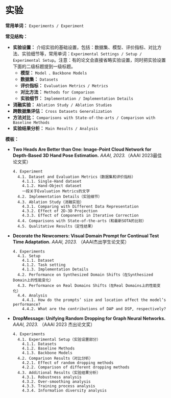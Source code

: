 # 实验

**常用单词：** `Experiments / Experiment`

**常见结构：** 

- **实验设置：** 介绍实验的基础设置，包括：数据集、模型、评价指标、对比方法、实验细节等，常用单词：`Experimental Settings / Setup / Experimental Setup`。注意：有的论文会直接省略实验设置，同时把实验设置下面的二级标题提到一级标题。
  - **模型：** `Model 、Backbone Models`
  - **数据集：** `Datasets`
  - **评价指标：** `Evaluation Metrics / Metrics`
  - **对比方法：** `Methods for Comparison`
  - **实验细节：** `Implementation / Implementation Details`
- **消融实验：** `Ablation Study / Ablation Studies`
- **跨数据集评估：** `Cross Datasets Generalization`
- **方法对比：** `Comparisons with State-of-the-arts / Comparison with Baseline Methods`
- **实验结果分析：** `Main Results / Analysis`

**模板：**

- **Two Heads Are Better than One: Image-Point Cloud Network for Depth-Based 3D Hand Pose Estimation.** *AAAI, 2023.*（AAAI 2023最佳论文奖）

  ```
  4. Experiment
    4.1. Dataset and Evaluation Metrics（数据集和评价指标）
      4.1.1. Single-Hand dataset
      4.1.2. Hand-Object dataset
      一段关于Evaluation Metrics的文字
    4.2. Implementation Details（实验细节）
    4.3. Ablation Study（消融实验）
      4.3.1. Comparing with Different Data Representation
      4.3.2. Effect of 2D-3D Projection
      4.3.3. Effect of Components in Iterative Correction
    4.4. Comparisons with State-of-the-arts（和最新SOTA的比较）
    4.5. Qualitative Results（定性结果）
  ```

- **Decorate the Newcomers: Visual Domain Prompt for Continual Test Time Adaptation.** *AAAI, 2023.* （AAAI杰出学生论文奖）

  ```
  4. Experiments
    4.1. Setup
      4.1.1. Dataset
      4.1.2. Task setting
      4.1.3. Implementation Details
    4.2. Performance on Synthesized Domain Shifts（在Synthesized Domain上的性能变化）
    4.3. Performance on Real Domains Shifts（在Real Domains上的性能变化）
    4.4. Analysis
      4.4.1. How do the prompts’ size and location affect the model’s performance?
      4.4.2. What are the contributions of DAP and DSP, respectively?
  ```

- **DropMessage: Unifying Random Dropping for Graph Neural Networks.** *AAAI, 2023.*  （AAAI 2023 杰出论文奖）

  ```
  4. Experiments
    4.1. Experimental Setup（实验设置部分）
      4.1.1. Datasets
      4.1.2. Baseline Methods
      4.1.3. Backbone Models
    4.2. Comparison Results（对比分析）
      4.2.1. Effect of random dropping methods
      4.2.2. Comparison of different dropping methods
    4.3. Additional Results（实验结果分析）
      4.3.1. Robustness analysis
      4.3.2. Over-smoothing analysis
      4.3.3. Training process analysis
      4.3.4. Information diversity analysis
  ```

  
